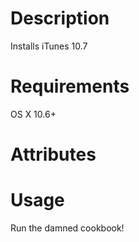 Description
===========
Installs iTunes 10.7

Requirements
============
OS X 10.6+

Attributes
==========

Usage
=====
Run the damned cookbook!
